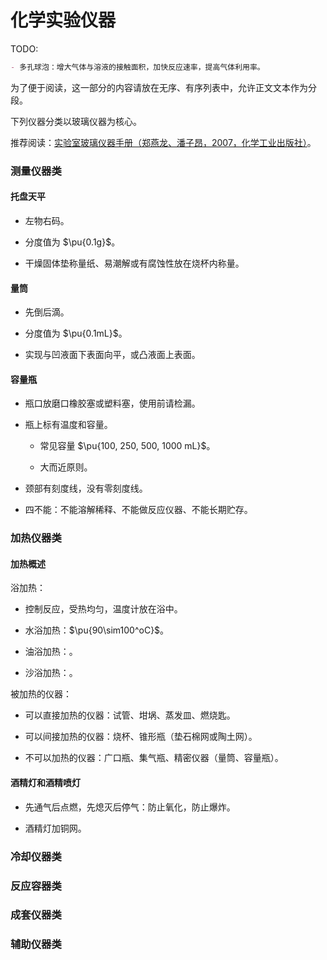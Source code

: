 # 化学实验仪器

TODO:

```md
- 多孔球泡：增大气体与溶液的接触面积，加快反应速率，提高气体利用率。
```

为了便于阅读，这一部分的内容请放在无序、有序列表中，允许正文文本作为分段。

下列仪器分类以玻璃仪器为核心。

推荐阅读：[实验室玻璃仪器手册（郑燕龙、潘子昂，2007，化学工业出版社）](./实验室玻璃仪器手册.pdf)。

### 测量仪器类

#### 托盘天平

- 左物右码。

- 分度值为 $\pu{0.1g}$。

- 干燥固体垫称量纸、易潮解或有腐蚀性放在烧杯内称量。

#### 量筒

- 先倒后滴。

- 分度值为 $\pu{0.1mL}$。

- 实现与凹液面下表面向平，或凸液面上表面。

#### 容量瓶

- 瓶口放磨口橡胶塞或塑料塞，使用前请检漏。

- 瓶上标有温度和容量。

    - 常见容量 $\pu{100, 250, 500, 1000 mL}$。

    - 大而近原则。

- 颈部有刻度线，没有零刻度线。

- 四不能：不能溶解稀释、不能做反应仪器、不能长期贮存。

### 加热仪器类

#### 加热概述

浴加热：

- 控制反应，受热均匀，温度计放在浴中。

- 水浴加热：$\pu{90\sim100^oC}$。

- 油浴加热：。

- 沙浴加热：。

被加热的仪器：

- 可以直接加热的仪器：试管、坩埚、蒸发皿、燃烧匙。

- 可以间接加热的仪器：烧杯、锥形瓶（垫石棉网或陶土网）。

- 不可以加热的仪器：广口瓶、集气瓶、精密仪器（量筒、容量瓶）。

#### 酒精灯和酒精喷灯

- 先通气后点燃，先熄灭后停气：防止氧化，防止爆炸。

- 酒精灯加铜网。

### 冷却仪器类

### 反应容器类

### 成套仪器类

### 辅助仪器类
